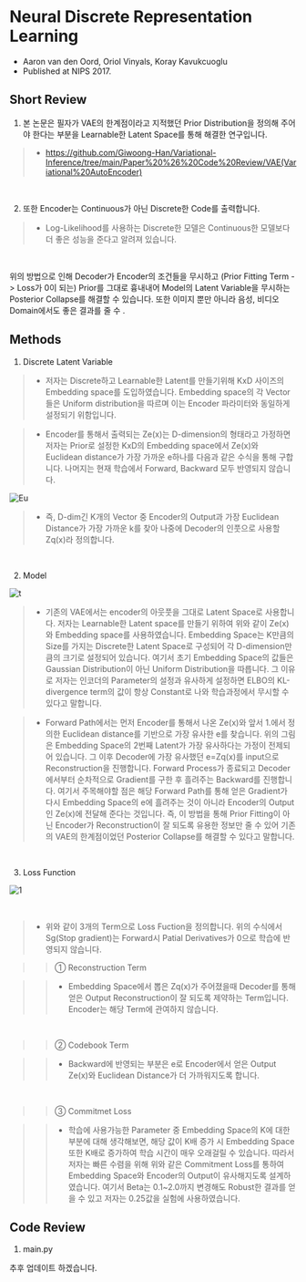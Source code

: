 # Neural Discrete Representation Learning

- Aaron van den Oord, Oriol Vinyals, Koray Kavukcuoglu
- Published at NIPS 2017.

## Short Review

1. 본 논문은 필자가 VAE의 한계점이라고 지적했던 Prior Distribution을 정의해 주어야 한다는 부분을 Learnable한 Latent Space를 통해 해결한 연구입니다.

> * https://github.com/Giwoong-Han/Variational-Inference/tree/main/Paper%20%26%20Code%20Review/VAE(Variational%20AutoEncoder)

<br>

2. 또한 Encoder는 Continuous가 아닌 Discrete한 Code를 출력합니다.

> * Log-Likelihood를 사용하는 Discrete한 모델은 Continuous한 모델보다 더 좋은 성능을 준다고 알려져 있습니다. 

<br>

위의 방법으로 인해 Decoder가 Encoder의 조건들을 무시하고 (Prior Fitting Term -> Loss가 0이 되는) Prior를 그대로 흉내내어 Model의 Latent Variable을 무시하는 Posterior Collapse를 해결할 수 있습니다. 또한 이미지 뿐만 아니라 음성, 비디오 Domain에서도 좋은 결과를 줄 수 .

## Methods

1. Discrete Latent Variable

> * 저자는 Discrete하고 Learnable한 Latent를 만들기위해 KxD 사이즈의 Embedding space를 도입하였습니다. Embedding space의 각 Vector들은 Uniform distribution을 따르며 이는 Encoder 파라미터와 동일하게 설정되기 위함입니다.

> * Encoder를 통해서 출력되는 Ze(x)는 D-dimension의 형태라고 가정하면 저자는 Prior로 설정한 KxD의 Embedding space에서 Ze(x)와 Euclidean distance가 가장 가까운 e하나를 다음과 같은 수식을 통해 구합니다. 나머지는 현재 학습에서 Forward, Backward 모두 반영되지 않습니다.

![Eu](https://user-images.githubusercontent.com/82640592/145713333-65e167e1-2510-48bf-b8da-a12480dcfe07.jpg)

> * 즉, D-dim긴 K개의 Vector 중 Encoder의 Output과 가장 Euclidean Distance가 가장 가까운 k를 찾아 나중에 Decoder의 인풋으로 사용할 Zq(x)라 정의합니다.

<br>

2. Model

![t](https://user-images.githubusercontent.com/82640592/145817713-2ca74f04-72d6-4db9-bcda-fbbedc311996.jpg)

> * 기존의 VAE에서는 encoder의 아웃풋을 그대로 Latent Space로 사용합니다. 저자는 Learnable한 Latent space를 만들기 위하여 위와 같이 Ze(x)와 Embedding space를 사용하였습니다. Embedding Space는 K만큼의 Size를 가지는 Discrete한 Latent Space로 구성되어 각 D-dimension만큼의 크기로 설정되어 있습니다. 여기서 초기 Embedding Space의 값들은 Gaussian Distribution이 아닌 Uniform Distribution을 따릅니다. 그 이유로 저자는 인코더의 Parameter의 설정과 유사하게 설정하면 ELBO의 KL-divergence term의 값이 항상 Constant로 나와 학습과정에서 무시할 수 있다고 말합니다.

> * Forward Path에서는 먼저 Encoder를 통해서 나온 Ze(x)와 앞서 1.에서 정의한 Euclidean distance를 기반으로 가장 유사한 e를 찾습니다. 위의 그림은 Embedding Space의 2번째 Latent가 가장 유사하다는 가정이 전제되어 있습니다. 그 이후 Decoder에 가장 유사했던 e=Zq(x)를 input으로 Reconstruction을 진행합니다. Forward Process가 종료되고 Decoder에서부터 순차적으로 Gradient를 구한 후 흘려주는 Backward를 진행합니다. 여기서 주목해야할 점은 해당 Forward Path를 통해 얻은 Gradient가 다시 Embedding Space의 e에 흘려주는 것이 아니라 Encoder의 Output인 Ze(x)에 전달해 준다는 것입니다. 즉, 이 방법을 통해 Prior Fitting이 아닌 Encoder가 Reconstruction이 잘 되도록 유용한 정보만 줄 수 있어 기존의 VAE의 한계점이었던 Posterior Collapse를 해결할 수 있다고 말합니다.

<br>

3. Loss Function

![1](https://user-images.githubusercontent.com/82640592/145993065-dd04b847-76e9-4759-a8f6-e76ae3b0b229.jpg)

<br>

> * 위와 같이 3개의 Term으로 Loss Fuction을 정의합니다. 위의 수식에서 Sg(Stop gradient)는 Forward시 Patial Derivatives가 0으로 학습에 반영되지 않습니다.

>> ① Reconstruction Term

>> * Embedding Space에서 뽑은 Zq(x)가 주어졌을때 Decoder를 통해 얻은 Output Reconstruction이 잘 되도록 제약하는 Term입니다. Encoder는 해당 Term에 관여하지 않습니다.

<br>

>> ② Codebook Term

>> * Backward에 반영되는 부분은 e로 Encoder에서 얻은 Output Ze(x)와 Euclidean Distance가 더 가까워지도록 합니다.

<br>

>> ③ Commitmet Loss

>> * 학습에 사용가능한 Parameter 중 Embedding Space의 K에 대한 부분에 대해 생각해보면, 해당 값이 K배 증가 시 Embedding Space 또한 K배로 증가하여 학습 시간이 매우 오래걸릴 수 있습니다. 따라서 저자는 빠른 수렴을 위해 위와 같은 Commitment Loss를 통하여 Embedding Space와 Encoder의 Output이 유사해지도록 설계하였습니다. 여기서 Beta는 0.1~2.0까지 변경해도 Robust한 결과를 얻을 수 있고 저자는 0.25값을 실험에 사용하였습니다.

## Code Review

1. main.py 

추후 업데이트 하겠습니다.

<br>
